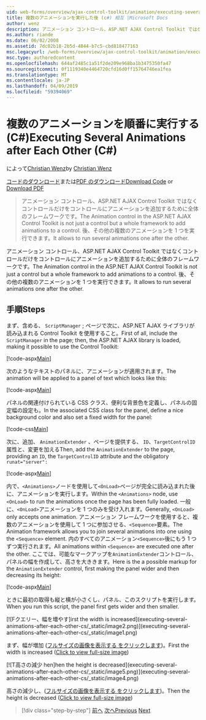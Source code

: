 ```yaml
---
uid: web-forms/overview/ajax-control-toolkit/animation/executing-several-animations-after-each-other-cs
title: 複数のアニメーションを実行した後 (c#) 相互 |Microsoft Docs
author: wenz
description: アニメーション コントロール、ASP.NET AJAX Control Toolkit ではなくコントロールだけをコントロールにアニメーションを追加するために全体のフレームワークです。 これにより、落としたを実行する.
ms.author: riande
ms.date: 06/02/2008
ms.assetid: 7dc02b18-2b5d-4844-b7c5-cbd818477163
msc.legacyurl: /web-forms/overview/ajax-control-toolkit/animation/executing-several-animations-after-each-other-cs
msc.type: authoredcontent
ms.openlocfilehash: 644af2485c1a51f2de209e968ba1b3475350fa47
ms.sourcegitcommit: 0f1119340e4464720cfd16d0ff15764746ea1fea
ms.translationtype: MT
ms.contentlocale: ja-JP
ms.lasthandoff: 04/09/2019
ms.locfileid: "59394069"
---
```

# <a name="executing-several-animations-after-each-other-c"></a><span data-ttu-id="7c2f4-104">複数のアニメーションを順番に実行する (C#)</span><span class="sxs-lookup"><span data-stu-id="7c2f4-104">Executing Several Animations after Each Other (C#)</span></span>

<span data-ttu-id="7c2f4-105">によって[Christian Wenz](https://github.com/wenz)</span><span class="sxs-lookup"><span data-stu-id="7c2f4-105">by [Christian Wenz](https://github.com/wenz)</span></span>

<span data-ttu-id="7c2f4-106">[コードのダウンロード](http://download.microsoft.com/download/f/9/a/f9a26acd-8df4-4484-8a18-199e4598f411/Animation3.cs.zip)または[PDF のダウンロード](http://download.microsoft.com/download/6/7/1/6718d452-ff89-4d3f-a90e-c74ec2d636a3/animation3CS.pdf)</span><span class="sxs-lookup"><span data-stu-id="7c2f4-106">[Download Code](http://download.microsoft.com/download/f/9/a/f9a26acd-8df4-4484-8a18-199e4598f411/Animation3.cs.zip) or [Download PDF](http://download.microsoft.com/download/6/7/1/6718d452-ff89-4d3f-a90e-c74ec2d636a3/animation3CS.pdf)</span></span>

> <span data-ttu-id="7c2f4-107">アニメーション コントロール、ASP.NET AJAX Control Toolkit ではなくコントロールだけをコントロールにアニメーションを追加するために全体のフレームワークです。</span><span class="sxs-lookup"><span data-stu-id="7c2f4-107">The Animation control in the ASP.NET AJAX Control Toolkit is not just a control but a whole framework to add animations to a control.</span></span> <span data-ttu-id="7c2f4-108">後、その他の複数のアニメーションを 1 つを実行できます。</span><span class="sxs-lookup"><span data-stu-id="7c2f4-108">It allows to run several animations one after the other.</span></span>


<span data-ttu-id="7c2f4-109">アニメーション コントロール、ASP.NET AJAX Control Toolkit ではなくコントロールだけをコントロールにアニメーションを追加するために全体のフレームワークです。</span><span class="sxs-lookup"><span data-stu-id="7c2f4-109">The Animation control in the ASP.NET AJAX Control Toolkit is not just a control but a whole framework to add animations to a control.</span></span> <span data-ttu-id="7c2f4-110">後、その他の複数のアニメーションを 1 つを実行できます。</span><span class="sxs-lookup"><span data-stu-id="7c2f4-110">It allows to run several animations one after the other.</span></span>

## <a name="steps"></a><span data-ttu-id="7c2f4-111">手順</span><span class="sxs-lookup"><span data-stu-id="7c2f4-111">Steps</span></span>

<span data-ttu-id="7c2f4-112">まず、含める、 `ScriptManager` ; ページで次に、ASP.NET AJAX ライブラリが読み込まれる Control Toolkit を使用すること。</span><span class="sxs-lookup"><span data-stu-id="7c2f4-112">First of all, include the `ScriptManager` in the page; then, the ASP.NET AJAX library is loaded, making it possible to use the Control Toolkit:</span></span>

[!code-aspx[Main](executing-several-animations-after-each-other-cs/samples/sample1.aspx)]

<span data-ttu-id="7c2f4-113">次のようなテキストのパネルに、アニメーションが適用されます。</span><span class="sxs-lookup"><span data-stu-id="7c2f4-113">The animation will be applied to a panel of text which looks like this:</span></span>

[!code-aspx[Main](executing-several-animations-after-each-other-cs/samples/sample2.aspx)]

<span data-ttu-id="7c2f4-114">パネルの関連付けられている CSS クラス、便利な背景色を定義し、パネルの固定幅の設定も。</span><span class="sxs-lookup"><span data-stu-id="7c2f4-114">In the associated CSS class for the panel, define a nice background color and also set a fixed width for the panel:</span></span>

[!code-css[Main](executing-several-animations-after-each-other-cs/samples/sample3.css)]

<span data-ttu-id="7c2f4-115">次に、追加、 `AnimationExtender` 、ページを提供する、 `ID`、`TargetControlID`属性と、変更を加える</span><span class="sxs-lookup"><span data-stu-id="7c2f4-115">Then, add the `AnimationExtender` to the page, providing an `ID`, the `TargetControlID` attribute and the obligatory</span></span> `runat="server":`

[!code-aspx[Main](executing-several-animations-after-each-other-cs/samples/sample4.aspx)]

<span data-ttu-id="7c2f4-116">内で、`<Animations>`ノードを使用して`<OnLoad>`ページが完全に読み込まれた後に、アニメーションを実行します。</span><span class="sxs-lookup"><span data-stu-id="7c2f4-116">Within the `<Animations>` node, use `<OnLoad>` to run the animations once the page has been fully loaded.</span></span> <span data-ttu-id="7c2f4-117">一般に、`<OnLoad>`アニメーションを 1 つのみを受け入れます。</span><span class="sxs-lookup"><span data-stu-id="7c2f4-117">Generally, `<OnLoad>` only accepts one animation.</span></span> <span data-ttu-id="7c2f4-118">アニメーション フレームワークを使用すると、複数のアニメーションを使用して 1 つに参加させる、`<Sequence>`要素。</span><span class="sxs-lookup"><span data-stu-id="7c2f4-118">The Animation framework allows you to join several animations into one using the `<Sequence>` element.</span></span> <span data-ttu-id="7c2f4-119">内のすべてのアニメーション`<Sequence>`後にもう 1 つずつ実行されます。</span><span class="sxs-lookup"><span data-stu-id="7c2f4-119">All animations within `<Sequence>` are executed one after the other.</span></span> <span data-ttu-id="7c2f4-120">ここでは、可能なマークアップを`AnimationExtender`コントロール、パネルの幅を作成して、高さを大ききます。</span><span class="sxs-lookup"><span data-stu-id="7c2f4-120">Here is the a possible markup for the `AnimationExtender` control, first making the panel wider and then decreasing its height:</span></span>

[!code-aspx[Main](executing-several-animations-after-each-other-cs/samples/sample5.aspx)]

<span data-ttu-id="7c2f4-121">ときに最初の取得も縦と横が小さくし、パネル、このスクリプトを実行します。</span><span class="sxs-lookup"><span data-stu-id="7c2f4-121">When you run this script, the panel first gets wider and then smaller.</span></span>


[![F<span data-ttu-id="7c2f4-122">クエリー、幅を増やす]</span><span class="sxs-lookup"><span data-stu-id="7c2f4-122">irst the width is increased]</span></span>(executing-several-animations-after-each-other-cs/_static/image2.png)](executing-several-animations-after-each-other-cs/_static/image1.png)

<span data-ttu-id="7c2f4-123">まず、幅が増加 ([フルサイズの画像を表示する をクリックします](executing-several-animations-after-each-other-cs/_static/image3.png))。</span><span class="sxs-lookup"><span data-stu-id="7c2f4-123">First the width is increased ([Click to view full-size image](executing-several-animations-after-each-other-cs/_static/image3.png))</span></span>


[![T<span data-ttu-id="7c2f4-124">高さの減少 hen]</span><span class="sxs-lookup"><span data-stu-id="7c2f4-124">hen the height is decreased]</span></span>(executing-several-animations-after-each-other-cs/_static/image5.png)](executing-several-animations-after-each-other-cs/_static/image4.png)

<span data-ttu-id="7c2f4-125">高さの減少し、([フルサイズの画像を表示する をクリックします](executing-several-animations-after-each-other-cs/_static/image6.png))。</span><span class="sxs-lookup"><span data-stu-id="7c2f4-125">Then the height is decreased ([Click to view full-size image](executing-several-animations-after-each-other-cs/_static/image6.png))</span></span>

> [!div class="step-by-step"]
> <span data-ttu-id="7c2f4-126">[前へ](executing-several-animations-at-the-same-time-cs.md)
> [次へ](animation-depending-on-a-condition-cs.md)</span><span class="sxs-lookup"><span data-stu-id="7c2f4-126">[Previous](executing-several-animations-at-the-same-time-cs.md)
[Next](animation-depending-on-a-condition-cs.md)</span></span>
